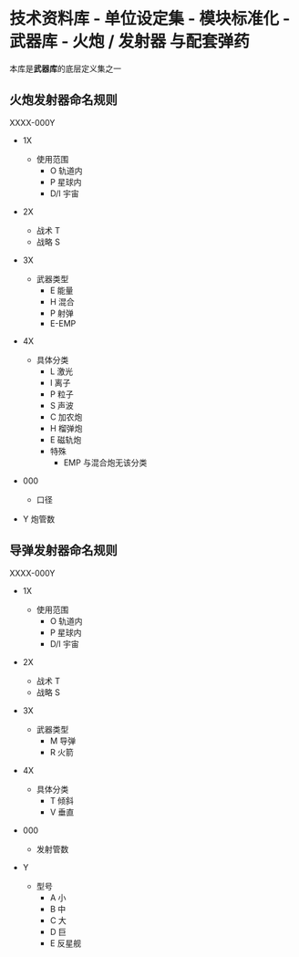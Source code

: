 # 技术资料库 - 单位设定集 - 模块标准化 - 武器库 - 火炮 / 发射器 与配套弹药

本库是**武器库**的底层定义集之一

## 火炮发射器命名规则

XXXX-000Y

- 1X
  - 使用范围
    - O 轨道内
    - P 星球内
    - D/I 宇宙

- 2X
  - 战术 T
  - 战略 S

- 3X
  - 武器类型
    - E 能量
    - H 混合
    - P 射弹
    - E-EMP

- 4X
  - 具体分类
    - L 激光
    - I 离子
    - P 粒子
    - S 声波
    - C 加农炮
    - H 榴弹炮
    - E 磁轨炮
    - 特殊
      - EMP 与混合炮无该分类

- 000
  - 口径

- Y 炮管数

## 导弹发射器命名规则

XXXX-000Y

- 1X
  - 使用范围
    - O 轨道内
    - P 星球内
    - D/I 宇宙

- 2X
  - 战术 T
  - 战略 S

- 3X
  - 武器类型
    - M 导弹
    - R 火箭

- 4X
  - 具体分类
    - T 倾斜
    - V 垂直

- 000
  - 发射管数

- Y
  - 型号
    - A 小
    - B 中
    - C 大
    - D 巨
    - E 反星舰

